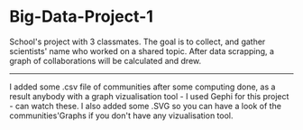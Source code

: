 # Big-Data-Project-1
School's project with 3 classmates.
The goal is to collect, and gather scientists' name who worked on a shared topic.
After data scrapping, a graph of collaborations will be calculated and drew.

----------------------------------------------------------------------------------------

I added some .csv file of communities after some computing done, as a result anybody with a graph vizualisation tool - I used Gephi for this project - can watch these.
I also added some .SVG so you can have a look of the communities'Graphs if you don't have any vizualisation tool.
